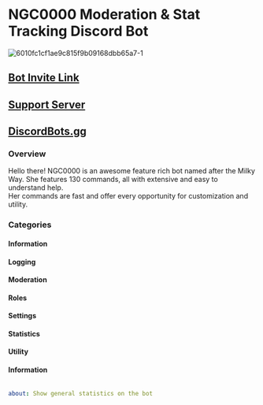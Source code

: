 # NGC0000 Moderation & Stat Tracking Discord Bot                                
![6010fc1cf1ae9c815f9b09168dbb65a7-1](https://user-images.githubusercontent.com/74381783/108671227-f6d3f580-7494-11eb-9a77-9478f5a39684.png) 
## [Bot Invite Link](https://discord.com/api/oauth2/authorize?client_id=810377376269205546&permissions=4294967287&scope=applications.commands%20bot) 
## [Support Server](https://discord.gg/947ramn)
## [DiscordBots.gg](https://discord.bots.gg/bots/810377376269205546)
### Overview
Hello there! NGC0000 is an awesome feature rich bot named after the Milky Way. She features 130 commands, all with extensive and easy to understand help.  
Her commands are fast and offer every opportunity for customization and utility. 
### Categories 

#### Information
#### Logging
#### Moderation
#### Roles
#### Settings
#### Statistics
#### Utility


#### Information
```yaml

about: Show general statistics on the bot

```

